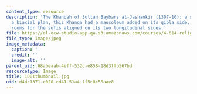 ```yaml
---
content_type: resource
description: 'The Khanqah of Sultan Baybars al-Jashankir (1307-10): a structure with
  a biaxial plan, this Khanqa had a mausoleum added on its qibla side. It contained
  rooms for the sufis aligned on its two longitudinal sides.'
file: https://ol-ocw-studio-app-qa.s3.amazonaws.com/courses/4-614-religious-architecture-and-islamic-cultures-fall-2002/d4dc1371c020cd4151a41f5c8c58aae8_1081thumbnail.jpg
file_type: image/jpeg
image_metadata:
  caption: ''
  credit: ''
  image-alt: ''
parent_uid: 68abeaab-4eff-532c-e858-18d3ffb567bd
resourcetype: Image
title: 1081thumbnail.jpg
uid: d4dc1371-c020-cd41-51a4-1f5c8c58aae8
---
```

